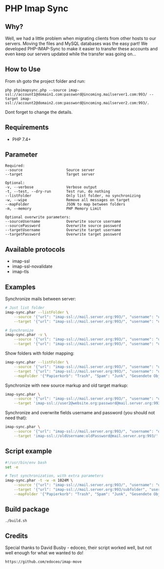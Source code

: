 # PHP Imap Sync

## Why?

Well, we had a little problem when migrating clients from other hosts to our servers. Moving the files and MySQL
databases was the easy part! We developed PHP-IMAP-Sync to make it easier to transfer these accounts and even keep our
servers updated while the transfer was going on...

## How to Use

From sh goto the project folder and run:

    php phpimapsync.php --source imap-ssl://account1@domain1.com:password@incoming.mailserver1.com:993/ --target imap-ssl://account2@domain2.com:password@incoming.mailserver2.com:993/.

Dont forget to change the details.

## Requirements

* PHP 7.4+

## Parameter

```text
Required:
--source                    Source server
--target                    Target server

Optional:
-v, --verbose               Verbose output
-t, --test, --dry-run       Test run, do nothing
--listFolder                Only list folder, no synchronizing
-w, --wipe                  Remove all messages on target
--mapFolder                 JSON to map between folders
-m, --memory                PHP Memory Limit

Optional overwrite parameters:
--sourceUsername            Overwrite source username
--sourcePassword            Overwrite source password
--targetUsername            Overwrite target username
--targetPassword            Overwrite target password
```

## Available protocols

* imap-ssl
* imap-ssl-novalidate
* imap-tls

## Examples

Synchronize mails between server:

```bash
# Just list folder
imap-sync.phar --listFolder \
    --source '{"url": "imap-ssl://mail.server.org:993/", "username": "user1@website.org", "password": "PassWord"}' \
    --target '{"url": "imap-ssl://mail.server.org:993/", "username": "user2@website.org", "password": "PassWord"}'

# Synchronize
imap-sync.phar -v \
    --source '{"url": "imap-ssl://mail.server.org:993/", "username": "user1@website.org", "password": "PassWord"}' \
    --target '{"url": "imap-ssl://mail.server.org:993/", "username": "user2@website.org", "password": "PassWord"}'
```

Show folders with folder mapping:

```bash
imap-sync.phar --listFolder \
    --source '{"url": "imap-ssl://mail.server.org:993/", "username": "user1@website.org", "password": "PassWord"}' \
    --target '{"url": "imap-ssl://mail.server.org:993/", "username": "user2@website.org", "password": "PassWord"}' \
    --mapFolder '{"Papierkorb": "Trash", "Spam": "Junk", "Gesendete Objekte": "Sent", "Entw&APw-rfe": "Drafts"}'
```

Synchronize with new source markup and old target markup:

```bash
imap-sync.phar \
    --source '{"url": "imap-ssl://mail.server.org:993/", "username": "user1@website.org", "password": "PassWord"}' \
    --target 'imap-ssl://user2@website.org:password@mail.server.org:993/'
```

Synchronize and overwrite fields username and password (you should not need that):

```bash
imap-sync.phar \
    --source '{"url": "imap-ssl://mail.server.org:993/", "username": "oldUsername", "password": "oldPassword"}' --sourceUsername 'newUsername' --sourcePassword 'newPassword' \
    --target 'imap-ssl://oldUsername:oldPassword@mail.server.org:993/' --targetUsername 'newUsername' --targetPassword 'oldPassword'
```

## Script example

```bash
#!/usr/bin/env bash
set -e

# Test synchronization, with extra parameters
imap-sync.phar -t -w -m 1024M \
    --source '{"url": "imap-ssl://mail.server.org:993/", "username": "user1@website.org", "password": "PassWord"}' \
    --target '{"url": "imap-ssl://mail.server.org:993/subfolder", "username": "user2@website.org", "password": "PassWord"}' \
    --mapFolder '{"Papierkorb": "Trash", "Spam": "Junk", "Gesendete Objekte": "Sent", "Entw&APw-rfe": "Drafts"}'
```

## Build package

```bash
./build.sh
```

## Credits

Special thanks to David Busby - edoceo, their script worked well, but not well enough for what we wanted to do!

    https://github.com/edoceo/imap-move
